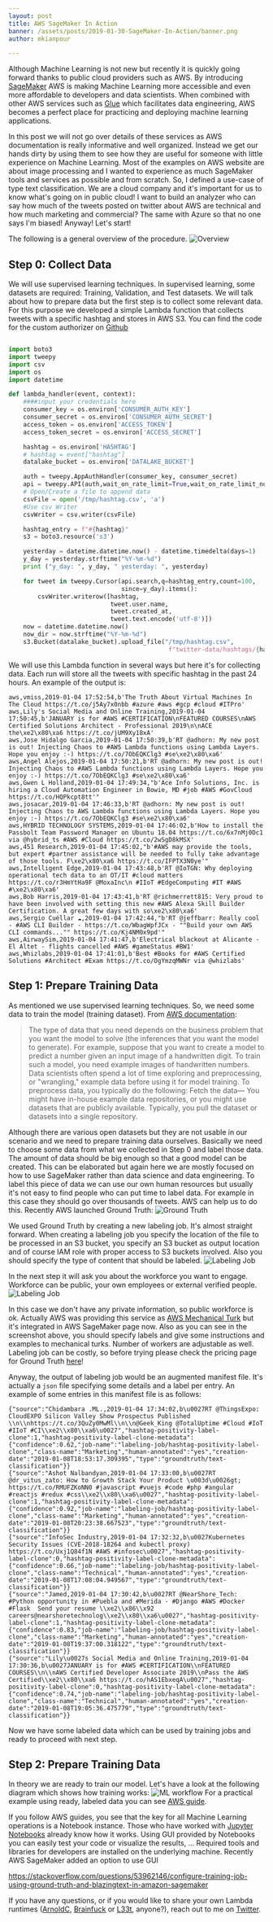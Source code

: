 ```yaml
---
layout: post
title: AWS SageMaker In Action
banner: /assets/posts/2019-01-30-SageMaker-In-Action/banner.png
author: mkianpour

---
```

Although Machine Learning is not new but recently it is quickly going forward thanks to public cloud providers such as AWS. By introducing [SageMaker](https://aws.amazon.com/sagemaker/) AWS is making Machine Learning more accessible and even more affordable to developers and data scientists. When combined with other AWS services such as [Glue](https://aws.amazon.com/glue/) which facilitates data engineering, AWS becomes a perfect place for practicing and deploying machine learning applications.

In this post we will not go over details of these services as AWS documentation is really informative and well organized. Instead we get our hands dirty by using them to see how they are useful for someone with little experience on Machine Learning. Most of the examples on AWS website are about image processing and I wanted to experience as much SageMaker tools and services as possible and from scratch. So, I defined a use-case of type text classification. We are a cloud company and it's important for us to know what's going on in public cloud! I want to build an analyzer who can say how much of the tweets posted on twitter about AWS are technical and how much marketing and commercial? The same with Azure so that no one says I'm biased! Anyway! Let's start!

The following is a general overview of the procedure.
![Overview](/assets/posts/2019-01-30-SageMaker-In-Action/sagemaker-overview.png)

## Step 0: Collect Data
We will use supervised learning techniques. In supervised learning, some datasets are required: Training, Validation, and Test datasets. We will talk about how to prepare data but the first step is to collect some relevant data. For this purpose we developed a simple Lambda function that collects tweets with a specific hashtag and stores in AWS S3.
You can find the code for the custom authorizer on [Github](https://github.com/mkianpour/twitter-machine-learning/blob/master/lambda/hashtag_collector.py)
```python

import boto3
import tweepy
import csv
import os
import datetime

def lambda_handler(event, context):
    ####input your credentials here
    consumer_key = os.environ['CONSUMER_AUTH_KEY']
    consumer_secret = os.environ['CONSUMER_AUTH_SECRET']
    access_token = os.environ['ACCESS_TOKEN']
    access_token_secret = os.environ['ACCESS_SECRET']

    hashtag = os.environ['HASHTAG']
    # hashtag = event["hashtag"]
    datalake_bucket = os.environ['DATALAKE_BUCKET']

    auth = tweepy.AppAuthHandler(consumer_key, consumer_secret)
    api = tweepy.API(auth,wait_on_rate_limit=True,wait_on_rate_limit_notify=True)
    # Open/Create a file to append data
    csvFile = open('/tmp/hashtag.csv', 'a')
    #Use csv Writer
    csvWriter = csv.writer(csvFile)

    hashtag_entry = f"#{hashtag}"
    s3 = boto3.resource('s3')

    yesterday = datetime.datetime.now() - datetime.timedelta(days=1)
    y_day = yesterday.strftime("%Y-%m-%d")
    print ("y_day: ", y_day, " yesterday: ", yesterday)

    for tweet in tweepy.Cursor(api.search,q=hashtag_entry,count=100,
                               since=y_day).items():
        csvWriter.writerow([hashtag,
                            tweet.user.name,
                            tweet.created_at,
                            tweet.text.encode('utf-8')])
    now = datetime.datetime.now()
    now_dir = now.strftime("%Y-%m-%d")
    s3.Bucket(datalake_bucket).upload_file("/tmp/hashtag.csv",
                                            f"twitter-data/hashtags/{hashtag}/{now_dir}/hashtag.csv")
```
We will use this Lambda function in several ways but here it's for collecting data. Each run will store all the tweets with specific hashtag in the past 24 hours. An example of the output is:

```
aws,vmiss,2019-01-04 17:52:54,b'The Truth About Virtual Machines In The Cloud https://t.co/j5Ay7x0nbb #azure #aws #gcp #cloud #ITPro'
aws,Lily's Social Media and Online Training,2019-01-04 17:50:45,b'JANUARY is for #AWS #CERTIFICATION\nFEATURED COURSES\nAWS Certified Solutions Architect - Professional 2019\n\nACE the\xe2\x80\xa6 https://t.co/jUM9Xy18xA'
aws,Jose Hidalgo Garcia,2019-01-04 17:50:39,b'RT @adhorn: My new post is out! Injecting Chaos to #AWS Lambda functions using Lambda Layers. Hope you enjoy :-) https://t.co/7ObEQKClg3 #se\xe2\x80\xa6'
aws,Angel Alejos,2019-01-04 17:50:21,b'RT @adhorn: My new post is out! Injecting Chaos to #AWS Lambda functions using Lambda Layers. Hope you enjoy :-) https://t.co/7ObEQKClg3 #se\xe2\x80\xa6'
aws,Gwen L Holland,2019-01-04 17:49:34,"b'Ace Info Solutions, Inc. is hiring a Cloud Automation Engineer in Bowie, MD #job #AWS #GovCloud https://t.co/HQPkcpt8tt'"
aws,josacar,2019-01-04 17:46:33,b'RT @adhorn: My new post is out! Injecting Chaos to AWS Lambda functions using Lambda Layers. Hope you enjoy :-) https://t.co/7ObEQKClg3 #se\xe2\x80\xa6'
aws,HYBRID TECHNOLOGY SYSTEMS,2019-01-04 17:46:02,b'How to install the Passbolt Team Password Manager on Ubuntu 18.04 https://t.co/6x7nMj0Dc1 via @hybrid_ts #AWS #Cloud https://t.co/2wSgD8kMSX'
aws,451 Research,2019-01-04 17:45:02,"b'#AWS may provide the tools, but expert #partner assistance will be needed to fully take advantage of those tools. F\xe2\x80\xa6 https://t.co/IFPTX3N0ye'"
aws,Intelligent Edge,2019-01-04 17:43:48,b'RT @IoTGN: Why deploying operational tech data to an OT/IT #cloud matters https://t.co/r3HmYtHa9F @MoxaInc\n #IIoT #EdgeComputing #IT #AWS #\xe2\x80\xa6'
aws,Bob Harris,2019-01-04 17:43:41,b'RT @richmerrett815: Very proud to have been involved with setting this new #AWS Alexa Skill Builder Certification. A great few days with so\xe2\x80\xa6'
aws,Sergio Cuéllar ☁️,2019-01-04 17:42:44,"b'RT @jeffbarr: Really cool - #AWS CLI Builder - https://t.co/WbagWpfJCx - ""Build your own AWS CLI commands..."" https://t.co/Kj4NM0x9pd'"
aws,AirwaySim,2019-01-04 17:41:47,b'Electrical blackout at Alicante - El Altet - flights cancelled #AWS #gameStatus #BW1'
aws,Whizlabs,2019-01-04 17:41:01,b'Best #Books for #AWS Certified Solutions #Architect #Exam https://t.co/OgYmzqMWNr via @whizlabs'
```

## Step 1: Prepare Training Data
As mentioned we use supervised learning techniques. So, we need some data to train the model (training dataset). From [AWS documentation](https://docs.aws.amazon.com/sagemaker/latest/dg/how-it-works-mlconcepts.html):
>The type of data that you need depends on the business problem that you want the model to solve (the inferences that you want the model to generate). For example, suppose that you want to create a model to predict a number given an input image of a handwritten digit. To train such a model, you need example images of handwritten numbers.
Data scientists often spend a lot of time exploring and preprocessing, or "wrangling," example data before using it for model training. To preprocess data, you typically do the following:
Fetch the data— You might have in-house example data repositories, or you might use datasets that are publicly available. Typically, you pull the dataset or datasets into a single repository.

Although there are various open datasets but they are not usable in our scenario and we need to prepare training data ourselves. Basically we need to choose some data from what we collected in Step 0 and label those data. The amount of data should be big enough so that a good model can be created. This can be elaborated but again here we are mostly focused on how to use SageMaker rather than data science and data engineering. To label this piece of data we can use our own human resources but usually it's not easy to find people who can put time to label data. For example in this case they should go over thousands of tweets. AWS can help us to do this. Recently AWS launched Ground Truth:
![Ground Truth](/assets/posts/2019-01-30-SageMaker-In-Action/ground_truth.png)

We used Ground Truth by creating a new labeling job. It's almost straight forward. When creating a labeling job you specify the location of the file to be processed in an S3 bucket, you specify an S3 bucket as output location and of course IAM role with proper access to S3 buckets involved. Also you should specify the type of content that should be labeled.
![Labeling Job](/assets/posts/2019-01-30-SageMaker-In-Action/sagemaker-labeling.png)

In the next step it will ask you about the workforce you want to engage. Workforce can be public, your own employees or external verified people.
![Labeling Job](/assets/posts/2019-01-30-SageMaker-In-Action/sagemaker-labeling-2.png)

In this case we don't have any private information, so public workforce is ok. Actually AWS was providing this service as [AWS Mechanical Turk](https://www.mturk.com/) but it's integrated in AWS SageMaker page now. Also as you can see in the screenshot above, you should specify labels and give some instructions and examples to mechanical turks. Number of workers are adjustable as well. Labeling job can be costly, so before trying please check the pricing page for Ground Truth [here](https://aws.amazon.com/sagemaker/groundtruth/pricing/)!

Anyway, the output of labeling job would be an augmented manifest file. It's actually a `json` file specifying some details and a label per entry. An example of some entries in this manifest file is as follows:
```
{"source":"Chidambara .ML.,2019-01-04 17:34:02,b\u0027RT @ThingsExpo: CloudEXPO Silicon Valley Show Prospectus Published \\n\\nhttps://t.co/3QuZy0MwMl\\n\\n@Geek_King @TotalUptime #Cloud #IoT #IIoT #CI\\xe2\\x80\\xa6\u0027","hashtag-positivity-label-clone":1,"hashtag-positivity-label-clone-metadata":{"confidence":0.62,"job-name":"labeling-job/hashtag-positivity-label-clone","class-name":"Marketing","human-annotated":"yes","creation-date":"2019-01-08T18:53:17.309395","type":"groundtruth/text-classification"}}
{"source":"Ashot Nalbandyan,2019-01-04 17:33:00,b\u0027RT @dr_vitus_zato: How to Growth Stack Your Product \u003d\u0026gt; https://t.co/RMUFZKoNN0 #javascript #vuejs #code #php #angular #reactjs #redux #css\\xe2\\x80\\xa6\u0027","hashtag-positivity-label-clone":1,"hashtag-positivity-label-clone-metadata":{"confidence":0.92,"job-name":"labeling-job/hashtag-positivity-label-clone","class-name":"Marketing","human-annotated":"yes","creation-date":"2019-01-08T20:23:38.667523","type":"groundtruth/text-classification"}}
{"source":"InfoSec Industry,2019-01-04 17:32:32,b\u0027Kubernetes Security Issues (CVE-2018-18264 and kubectl proxy) https://t.co/Uxj1Q84f1N #AWS #infosec\u0027","hashtag-positivity-label-clone":0,"hashtag-positivity-label-clone-metadata":{"confidence":0.66,"job-name":"labeling-job/hashtag-positivity-label-clone","class-name":"Technical","human-annotated":"yes","creation-date":"2019-01-08T17:08:04.949567","type":"groundtruth/text-classification"}}
{"source":"Jamed,2019-01-04 17:30:42,b\u0027RT @NearShore_Tech: #Python opportunity in #Puebla and #Merida - #Django #AWS #Docker #Flask  Send your resume \\xe2\\x86\\x92 careers@nearshoretechnolog\\xe2\\x80\\xa6\u0027","hashtag-positivity-label-clone":1,"hashtag-positivity-label-clone-metadata":{"confidence":0.83,"job-name":"labeling-job/hashtag-positivity-label-clone","class-name":"Marketing","human-annotated":"yes","creation-date":"2019-01-08T19:37:00.318122","type":"groundtruth/text-classification"}}
{"source":"Lily\u0027s Social Media and Online Training,2019-01-04 17:30:36,b\u0027JANUARY is for #AWS #CERTIFICATION\\nFEATURED COURSES\\n\\nAWS Certified Developer Associate 2019\\nPass the AWS Certified\\xe2\\x80\\xa6 https://t.co/hAS1EbxeqA\u0027","hashtag-positivity-label-clone":0,"hashtag-positivity-label-clone-metadata":{"confidence":0.74,"job-name":"labeling-job/hashtag-positivity-label-clone","class-name":"Technical","human-annotated":"yes","creation-date":"2019-01-08T19:05:36.475779","type":"groundtruth/text-classification"}}
```

Now we have some labeled data which can be used by training jobs and ready to proceed with next step.

## Step 2: Prepare Training Data
In theory we are ready to train our model. Let's have a look at the following diagram which shows how training works:
![ML workflow](/assets/posts/2019-01-30-SageMaker-In-Action/sagemaker-architecture-training-2.png)
For a practical example using ready, labeled data you can see [AWS guide](https://docs.aws.amazon.com/sagemaker/latest/dg/ex1.html).

If you follow AWS guides, you see that the key for all Machine Learning operations is a Notebook instance. Those who have worked with [Jupyter Notebooks](https://jupyter.org/) already know how it works. Using GUI provided by Notebooks you can easily test your code or visualize the results, ... Required tools and libraries for developers are installed on the underlying machine. 
Recently AWS SageMaker added an option to use GUI

https://stackoverflow.com/questions/53962146/configure-training-job-using-ground-truth-and-blazingtext-in-amazon-sagemaker


If you have any questions, or if you would like to share your own Lambda runtimes ([ArnoldC](https://github.com/lhartikk/ArnoldC), [Brainfuck](https://esolangs.org/wiki/Brainfuck) or [L33t](https://en.wikipedia.org/wiki/Leet_(programming_language)), anyone?), reach out to me on [Twitter]( https://twitter.com/donkersgood).
